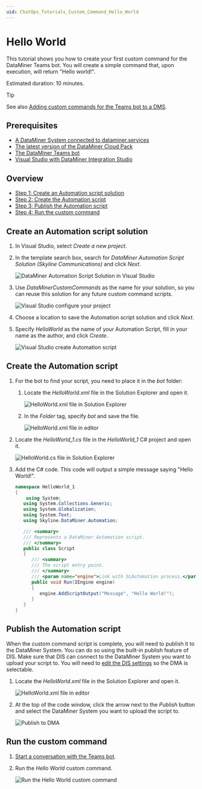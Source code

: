 ```yaml
---
uid: ChatOps_Tutorials_Custom_Command_Hello_World
---
```


# Hello World

This tutorial shows you how to create your first custom command for the DataMiner Teams bot. You will create a simple command that, upon execution, will return "Hello world!".

Estimated duration: 10 minutes.

> [!TIP]
> See also [Adding custom commands for the Teams bot to a DMS](xref:DataMiner_Teams_bot#adding-custom-commands-for-the-teams-bot-to-a-dms).

## Prerequisites

- [A DataMiner System connected to dataminer.services](xref:Connecting_your_DataMiner_System_to_the_cloud)
- [The latest version of the DataMiner Cloud Pack](xref:Managing_cloud-connected_nodes#upgrading-nodes-to-the-latest-dxm-versions)
- [The DataMiner Teams bot](xref:DataMiner_Teams_bot)
- [Visual Studio with DataMiner Integration Studio](xref:Installing_and_configuring_the_software)

## Overview

- [Step 1: Create an Automation script solution](#create-an-automation-script-solution)
- [Step 2: Create the Automation script](#create-the-automation-script)
- [Step 3: Publish the Automation script](#publish-the-automation-script)
- [Step 4: Run the custom command](#run-the-custom-command)

## Create an Automation script solution

1. In Visual Studio, select *Create a new project*.

1. In the template search box, search for *DataMiner Automation Script Solution (Skyline Communications)* and click *Next*.

   ![DataMiner Automation Script Solution in Visual Studio](~/user-guide/images/chatops_01_001.png)

1. Use *DataMinerCustomCommands* as the name for your solution, so you can reuse this solution for any future custom command scripts.

   ![Visual Studio configure your project](~/user-guide/images/chatops_01_002.png)

1. Choose a location to save the Automation script solution and click *Next*.

1. Specify *HelloWorld* as the name of your Automation Script, fill in your name as the author, and click *Create*.

   ![Visual Studio create Automation script](~/user-guide/images/chatops_01_003.png)

## Create the Automation script

1. For the bot to find your script, you need to place it in the *bot* folder:

   1. Locate the *HelloWorld.xml* file in the Solution Explorer and open it.

      ![HelloWorld.xml file in Solution Explorer](~/user-guide/images/chatops_02_001.png)

   1. In the *Folder* tag, specify *bot* and save the file.

      ![HelloWorld.xml file in editor](~/user-guide/images/chatops_02_002.png)

1. Locate the *HelloWorld_1.cs* file in the *HelloWorld_1* C# project and open it.

   ![HelloWorld.cs file in Solution Explorer](~/user-guide/images/chatops_02_003.png)

1. Add the C# code. This code will output a simple message saying "Hello World!".

   ```csharp
   namespace HelloWorld_1
   {
       using System;
      using System.Collections.Generic;
      using System.Globalization;
      using System.Text;
      using Skyline.DataMiner.Automation;
   
      /// <summary>
      /// Represents a DataMiner Automation script.
      /// </summary>
      public class Script
      {
         /// <summary>
         /// The script entry point.
         /// </summary>
         /// <param name="engine">Link with SLAutomation process.</param>
         public void Run(IEngine engine)
         {
            engine.AddScriptOutput("Message", "Hello World!");
         }
      }
   }
   ```

## Publish the Automation script

When the custom command script is complete, you will need to publish it to the DataMiner System. You can do so using the built-in publish feature of DIS. Make sure that DIS can connect to the DataMiner System you want to upload your script to. You will need to [edit the DIS settings](xref:DIS_settings#dma) so the DMA is selectable.

1. Locate the *HelloWorld.xml* file in the Solution Explorer and open it.

   ![HelloWorld.xml file in editor](~/user-guide/images/chatops_02_002.png)

1. At the top of the code window, click the arrow next to the *Publish* button and select the DataMiner System you want to upload the script to.

   ![Publish to DMA](~/user-guide/images/chatops_02_004.png)

## Run the custom command

1. [Start a conversation with the Teams bot](xref:DataMiner_Teams_bot#starting-a-conversation-with-the-teams-bot).

1. Run the *Hello World* custom command.

   ![Run the Hello World custom command](~/user-guide/images/chatops_04_001.png)
